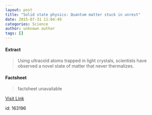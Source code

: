 ```yaml
---
layout: post
title: "Solid state physics: Quantum matter stuck in unrest"
date: 2015-07-31 11:04:49
categories: Science
author: unknown author
tags: []
---
```



#### Extract
>Using ultracold atoms trapped in light crystals, scientists have observed a novel state of matter that never thermalizes.

#### Factsheet
>factsheet unavailable

[Visit Link](http://www.sciencedaily.com/releases/2015/07/150731070449.htm)

id:  163196
